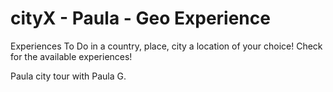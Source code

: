 # cityX - Paula - Geo Experience

Experiences To Do in a country, place, city a location of your choice! Check for the available experiences!

Paula city tour with Paula G.
